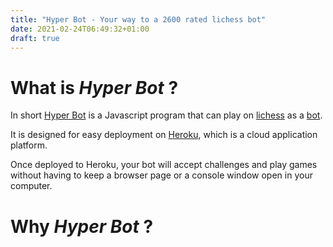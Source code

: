 ```yaml
---
title: "Hyper Bot - Your way to a 2600 rated lichess bot"
date: 2021-02-24T06:49:32+01:00
draft: true
---
```


# What is *Hyper Bot* ?

In short [Hyper Bot](https://github.com/hyperchessbot/hyperbot) is a Javascript program that can play on [lichess](https://lichess.org) as a [bot](https://lichess.org/api#tag/Bot).

It is designed for easy deployment on [Heroku](https://www.heroku.com/), which is a cloud application platform.

Once deployed to Heroku, your bot will accept challenges and play games without having to keep a browser page or a console window open in your computer.

# Why *Hyper Bot* ?

